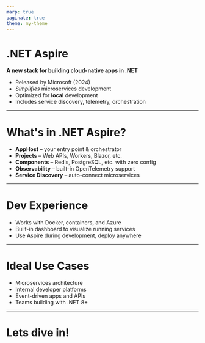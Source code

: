 ```yaml
---
marp: true
paginate: true
theme: my-theme
---
```


# .NET Aspire

**A new stack for building cloud-native apps in .NET**

- Released by Microsoft (2024)
- *Simplifies* microservices development
- Optimized for **local** development
- Includes service discovery, telemetry, orchestration

---

# What's in .NET Aspire?

- **AppHost** – your entry point & orchestrator
- **Projects** – Web APIs, Workers, Blazor, etc.
- **Components** – Redis, PostgreSQL, etc. with zero config
- **Observability** – built-in OpenTelemetry support
- **Service Discovery** – auto-connect microservices

---

# Dev Experience

- Works with Docker, containers, and Azure
- Built-in dashboard to visualize running services
- Use Aspire during development, deploy anywhere

---

# Ideal Use Cases

- Microservices architecture
- Internal developer platforms
- Event-driven apps and APIs
- Teams building with .NET 8+

---

# Lets dive in!